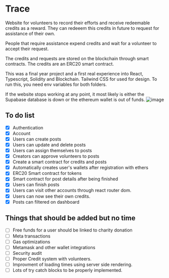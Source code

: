 # Trace
Website for volunteers to record their efforts and receive redeemable credits as a reward. They can redeeem this credits in future to request for assistance of their own. 

People that require assistance expend credits and wait for a volunteer to accept their request.

The credits and requests are stored on the blockchain through smart contracts. The credits are an ERC20 smart contract.

This was a final year project and a first real experience into React, Typescript, Solidity and Blockchain. Tailwind CSS for used for design. To run this, you need env variables for both folders.

If the website stops working at any point, it most likely is either the Supabase database is down or the ethereum wallet is out of funds.
![image](https://github.com/Jexarx121/Trace/assets/98361548/a65904da-3244-42ec-a924-27172a7b38af)

## To do list
- [x] Authentication
- [x] Account
- [x] Users can create posts
- [x] Users can update and delete posts
- [x] Users can assign themselves to posts
- [x] Creators can approve volunteers to posts
- [x] Create a smart contract for credits and posts
- [x] Automatically creates user's wallets after registration with ethers
- [x] ERC20 Smart contract for tokens
- [x] Smart contract for post details after being finished
- [x] Users can finish posts
- [x] Users can visit other accounts through react router dom.
- [x] Users can now see their own credits.
- [x] Posts can filtered on dashboard

## Things that should be added but no time
- [ ] Free funds for a user should be linked to charity donation
- [ ] Meta transactions
- [ ] Gas optimizations
- [ ] Metamask and other wallet integrations
- [ ] Security audit
- [ ] Proper Credit system with volunteers.
- [ ] Improvment of loading times using server side rendering.
- [ ] Lots of try catch blocks to be properly implemented.
